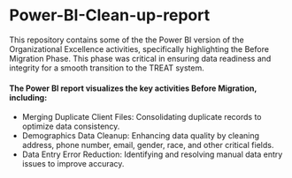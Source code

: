 # Power-BI-Clean-up-report

This repository contains some of the the Power BI version of the Organizational Excellence activities, specifically highlighting the Before Migration Phase. This phase was critical in ensuring data readiness and integrity for a smooth transition to the TREAT system.

#### The Power BI report visualizes the key activities Before Migration, including:

-  Merging Duplicate Client Files: Consolidating duplicate records to optimize data consistency.
-  Demographics Data Cleanup: Enhancing data quality by cleaning address, phone number, email, gender, race, and other critical fields.
-  Data Entry Error Reduction: Identifying and resolving manual data entry issues to improve accuracy.
